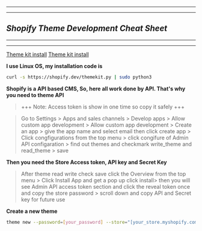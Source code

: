 <hr>
<hr>

## **_Shopify Theme Development Cheat Sheet_**

<hr>
<hr>

[Theme kit install](https://shopify.dev/themes/tools/theme-kit/getting-started)
[Theme kit install](1e89988a1b484a30cdab0b96cc6e28ef)

**I use Linux OS, my installation code is**

```bash
curl -s https://shopify.dev/themekit.py | sudo python3
```

**Shopify is a API based CMS, So, here all work done by API. That's why you need to theme API**

> +++ Note: Access token is show in one time so copy it safely +++

> Go to Settings > Apps and sales channels > Develop apps > Allow custom app development > Allow custom app development > Create an app > give the app name and select email then click create app > Click congfigurations from the top menu > click congifure of Admin API configaration > find out themes and checkmark write_theme and read_theme > save

**Then you need the Store Access token, API key and Secret Key**

> After theme read write check save click the Overview from the top menu > Click Install App and get a pop up click install> then you will see Admin API access token section and click the reveal token once and copy the store password > scroll down and copy API and Secret key for future use

**Create a new theme**

```bash
theme new --password=[your_password] --store="[your_store.myshopify.com]" --name=[theme_name]
```
